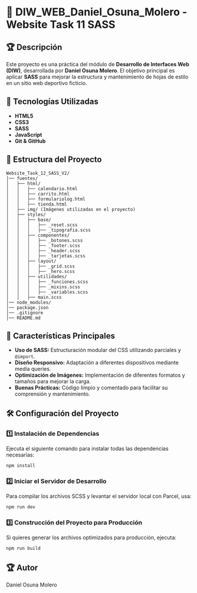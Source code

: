 # 📌 DIW_WEB_Daniel_Osuna_Molero - Website Task 11 SASS

## 🏆 Descripción
Este proyecto es una práctica del módulo de **Desarrollo de Interfaces Web (DIW)**, desarrollada por **Daniel Osuna Molero**. El objetivo principal es aplicar **SASS** para mejorar la estructura y mantenimiento de hojas de estilo en un sitio web deportivo ficticio.

## 🚀 Tecnologías Utilizadas
- **HTML5**
- **CSS3**
- **SASS**
- **JavaScript**
- **Git & GitHub**

## 📂 Estructura del Proyecto

```
Website_Task_12_SASS_V2/
│── fuentes/
│   ├── html/
│   │   ├── calendario.html
│   │   ├── carrito.html
│   │   ├── formulariolog.html
│   │   ├── tienda.html
│   ├── img/ (Imágenes utilizadas en el proyecto)
│   ├── styles/
│   │   ├── base/
│   │   │   ├── _reset.scss
│   │   │   ├── _tipografia.scss
│   │   ├── componentes/
│   │   │   ├── _botones.scss
│   │   │   ├── _footer.scss
│   │   │   ├── _header.scss
│   │   │   ├── _tarjetas.scss
│   │   ├── layout/
│   │   │   ├── _grid.scss
│   │   │   ├── _hero.scss
│   │   ├── utilidades/
│   │   │   ├── _funciones.scss
│   │   │   ├── _mixins.scss
│   │   │   ├── _variables.scss
│   │   ├── main.scss
│── node_modules/
│── package.json
│── .gitignore
│── README.md
```

## 🎯 Características Principales
- **Uso de SASS:** Estructuración modular del CSS utilizando parciales y `@import`.
- **Diseño Responsivo:** Adaptación a diferentes dispositivos mediante media queries.
- **Optimización de Imágenes:** Implementación de diferentes formatos y tamaños para mejorar la carga.
- **Buenas Prácticas:** Código limpio y comentado para facilitar su comprensión y mantenimiento.

## 🛠️ Configuración del Proyecto

### 1️⃣ Instalación de Dependencias

Ejecuta el siguiente comando para instalar todas las dependencias necesarias:

```sh
npm install
```

### 2️⃣ Iniciar el Servidor de Desarrollo

Para compilar los archivos SCSS y levantar el servidor local con Parcel, usa:

```sh
npm run dev
```

### 3️⃣ Construcción del Proyecto para Producción

Si quieres generar los archivos optimizados para producción, ejecuta:

```sh
npm run build
```

## 🏆 Autor
Daniel Osuna Molero




